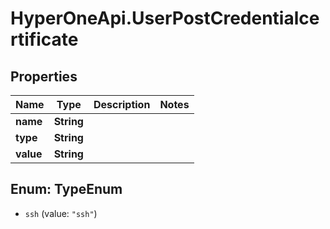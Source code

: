 # HyperOneApi.UserPostCredentialcertificate

## Properties

Name | Type | Description | Notes
------------ | ------------- | ------------- | -------------
**name** | **String** |  | 
**type** | **String** |  | 
**value** | **String** |  | 



## Enum: TypeEnum


* `ssh` (value: `"ssh"`)




